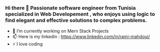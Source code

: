 ### Hi there  👋 Passionate software engineer from Tunisia specialized in Web Developement , who enjoys using logic to find elegant and effective solutions to complex problems.



- 🔭 I’m currently working on Mern Stack Projects
- 📫 Here is my linkedin : https://www.linkedin.com/in/rami-mahdoui/
- ⚡ I love coding 


